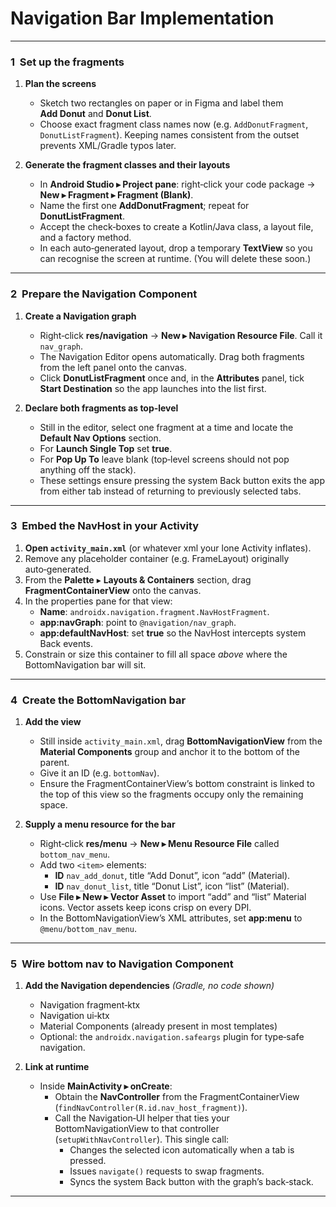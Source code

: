 # Navigation Bar Implementation
---

### 1  Set up the fragments

1. **Plan the screens**  
   * Sketch two rectangles on paper or in Figma and label them **Add Donut** and **Donut List**.  
   * Choose exact fragment class names now (e.g. `AddDonutFragment`, `DonutListFragment`). Keeping names consistent from the outset prevents XML/Gradle typos later.

2. **Generate the fragment classes and their layouts**  
   * In **Android Studio ▸ Project pane**: right‑click your code package → **New ▸ Fragment ▸ Fragment (Blank)**.  
   * Name the first one **AddDonutFragment**; repeat for **DonutListFragment**.  
   * Accept the check‑boxes to create a Kotlin/Java class, a layout file, and a factory method.  
   * In each auto‑generated layout, drop a temporary **TextView** so you can recognise the screen at runtime. (You will delete these soon.)

---

### 2  Prepare the Navigation Component
1. **Create a Navigation graph**  
   * Right‑click **res/navigation** → **New ▸ Navigation Resource File**. Call it `nav_graph`.  
   * The Navigation Editor opens automatically. Drag both fragments from the left panel onto the canvas.  
   * Click **DonutListFragment** once and, in the **Attributes** panel, tick **Start Destination** so the app launches into the list first.

2. **Declare both fragments as top‑level**  
   * Still in the editor, select one fragment at a time and locate the **Default Nav Options** section.  
   * For **Launch Single Top** set **true**.  
   * For **Pop Up To** leave blank (top‑level screens should not pop anything off the stack).  
   * These settings ensure pressing the system Back button exits the app from either tab instead of returning to previously selected tabs.

---

### 3  Embed the NavHost in your Activity
1. **Open `activity_main.xml`** (or whatever xml your lone Activity inflates).  
2. Remove any placeholder container (e.g. FrameLayout) originally auto‑generated.  
3. From the **Palette** ▸ **Layouts & Containers** section, drag **FragmentContainerView** onto the canvas.  
4. In the properties pane for that view:  
   * **Name**: `androidx.navigation.fragment.NavHostFragment`.  
   * **app:navGraph**: point to `@navigation/nav_graph`.  
   * **app:defaultNavHost**: set **true** so the NavHost intercepts system Back events.  
5. Constrain or size this container to fill all space *above* where the BottomNavigation bar will sit.

---

### 4  Create the BottomNavigation bar
1. **Add the view**  
   * Still inside `activity_main.xml`, drag **BottomNavigationView** from the **Material Components** group and anchor it to the bottom of the parent.  
   * Give it an ID (e.g. `bottomNav`).  
   * Ensure the FragmentContainerView’s bottom constraint is linked to the top of this view so the fragments occupy only the remaining space.

2. **Supply a menu resource for the bar**  
   * Right‑click **res/menu** → **New ▸ Menu Resource File** called `bottom_nav_menu`.  
   * Add two `<item>` elements:  
     * **ID** `nav_add_donut`, title “Add Donut”, icon “add” (Material).  
     * **ID** `nav_donut_list`, title “Donut List”, icon “list” (Material).  
   * Use **File ▸ New ▸ Vector Asset** to import “add” and “list” Material icons. Vector assets keep icons crisp on every DPI.  
   * In the BottomNavigationView’s XML attributes, set **app:menu** to `@menu/bottom_nav_menu`.

---

### 5  Wire bottom nav to Navigation Component
1. **Add the Navigation dependencies** *(Gradle, no code shown)*  
   * Navigation fragment‑ktx  
   * Navigation ui‑ktx  
   * Material Components (already present in most templates)  
   * Optional: the `androidx.navigation.safeargs` plugin for type‑safe navigation.

2. **Link at runtime**  
   * Inside **MainActivity ▸ onCreate**:  
     * Obtain the **NavController** from the FragmentContainerView (`findNavController(R.id.nav_host_fragment)`).  
     * Call the Navigation‑UI helper that ties your BottomNavigationView to that controller (`setupWithNavController`). This single call:  
       * Changes the selected icon automatically when a tab is pressed.  
       * Issues `navigate()` requests to swap fragments.  
       * Syncs the system Back button with the graph’s back‑stack.

---
